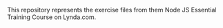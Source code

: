 This repository represents the exercise files from them
Node JS Essential Training Course on Lynda.com.